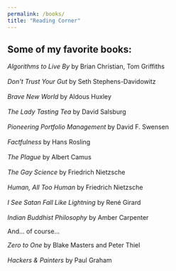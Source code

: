 ```yaml
---
permalink: /books/
title: "Reading Corner"
---
```

## Some of my favorite books: 

*Algorithms to Live By* by Brian Christian, Tom Griffiths \
\
*Don't Trust Your Gut* by Seth Stephens-Davidowitz\
\
*Brave New World* by Aldous Huxley\
\
*The Lady Tasting Tea* by David Salsburg\
\
*Pioneering Portfolio Management* by David F. Swensen\
\
*Factfulness* by Hans Rosling\
\
*The Plague* by Albert Camus\
\
*The Gay Science* by Friedrich Nietzsche\
\
*Human, All Too Human* by Friedrich Nietzsche\
\
*I See Satan Fall Like Lightning* by René Girard\
\
*Indian Buddhist Philosophy* by Amber Carpenter

And... of course... 

*Zero to One* by Blake Masters and Peter Thiel\
\
*Hackers & Painters* by Paul Graham
